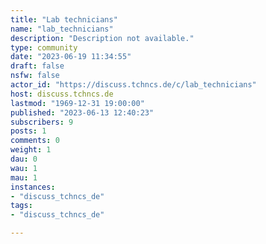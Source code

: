 ```yaml
---
title: "Lab technicians" 
name: "lab_technicians"
description: "Description not available."
type: community
date: "2023-06-19 11:34:55"
draft: false
nsfw: false
actor_id: "https://discuss.tchncs.de/c/lab_technicians"
host: discuss.tchncs.de
lastmod: "1969-12-31 19:00:00"
published: "2023-06-13 12:40:23"
subscribers: 9
posts: 1
comments: 0
weight: 1
dau: 0
wau: 1
mau: 1
instances:
- "discuss_tchncs_de"
tags: 
- "discuss_tchncs_de"

---
```

